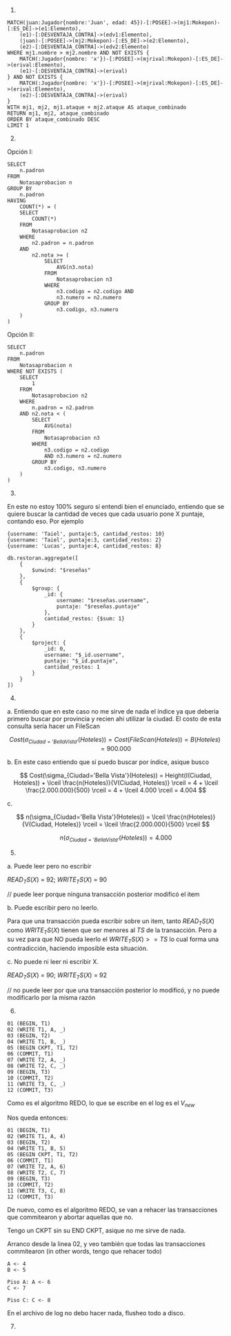 1.

```
MATCH(juan:Jugador{nombre:'Juan', edad: 45})-[:POSEE]->(mj1:Mokepon)-[:ES_DE]->(e1:Elemento),
    (e1)-[:DESVENTAJA_CONTRA]->(edv1:Elemento),
    (juan)-[:POSEE]->(mj2:Mokepon)-[:ES_DE]->(e2:Elemento),
    (e2)-[:DESVENTAJA_CONTRA]->(edv2:Elemento)
WHERE mj1.nombre > mj2.nombre AND NOT EXISTS {
    MATCH(:Jugador{nombre: 'x'})-[:POSEE]->(mjrival:Mokepon)-[:ES_DE]->(erival:Elemento),
    (e1)-[:DESVENTAJA_CONTRA]->(erival)
} AND NOT EXISTS {
    MATCH(:Jugador{nombre: 'x'})-[:POSEE]->(mjrival:Mokepon)-[:ES_DE]->(erival:Elemento),
    (e2)-[:DESVENTAJA_CONTRA]->(erival)
}
WITH mj1, mj2, mj1.ataque + mj2.ataque AS ataque_combinado
RETURN mj1, mj2, ataque_combinado
ORDER BY ataque_combinado DESC
LIMIT 1
```

2.

Opción I:

```
SELECT 
    n.padron
FROM 
    Notasaprobacion n
GROUP BY 
    n.padron
HAVING 
    COUNT(*) = (
    SELECT 
        COUNT(*)
    FROM 
        Notasaprobacion n2
    WHERE 
        n2.padron = n.padron
    AND 
        n2.nota >= (
            SELECT 
                AVG(n3.nota)
            FROM 
                Notasaprobacion n3
            WHERE 
                n3.codigo = n2.codigo AND
                n3.numero = n2.numero
            GROUP BY 
                n3.codigo, n3.numero
    )
)
```

Opción II:

```
SELECT 
    n.padron
FROM 
    Notasaprobacion n
WHERE NOT EXISTS (
    SELECT 
        1
    FROM 
        Notasaprobacion n2
    WHERE 
        n.padron = n2.padron
    AND n2.nota < (
        SELECT 
            AVG(nota)
        FROM 
            Notasaprobacion n3
        WHERE 
            n3.codigo = n2.codigo 
            AND n3.numero = n2.numero
        GROUP BY 
            n3.codigo, n3.numero
    )
)
```

3.

En este no estoy 100% seguro sí entendi bien el enunciado, entiendo que se quiere buscar la cantidad de veces que cada usuario pone X puntaje, contando eso. Por ejemplo

```
{username: 'Taiel', puntaje:5, cantidad_restos: 10}
{username: 'Taiel', puntaje:3, cantidad_restos: 2}
{username: 'Lucas', puntaje:4, cantidad_restos: 8}
```

```
db.restoran.aggregate([
    {
        $unwind: "$reseñas"
    },
    {
        $group: {
            _id: {
                username: "$reseñas.username",
                puntaje: "$reseñas.puntaje"
            },
            cantidad_restos: {$sum: 1}
        }
    },
    {
        $project: {
            _id: 0,
            username: "$_id.username",
            puntaje: "$_id.puntaje",
            cantidad_restos: 1
        }
    }
])
```

4.

a. Entiendo que en este caso no me sirve de nada el índice ya que deberia primero buscar por provincia y recien ahi utilizar la ciudad. El costo de esta consulta sería hacer un FileScan

$$
Cost(\sigma_{Ciudad='Bella Vista'}(Hoteles)) = Cost(FileScan(Hoteles)) = B(Hoteles) = 900.000
$$

b. En este caso entiendo que sí puedo buscar por índice, asique busco

$$
Cost(\sigma_{Ciudad='Bella Vista'}(Hoteles)) = Height(I(Ciudad, Hoteles)) + \lceil \frac{n(Hoteles)}{V(Ciudad, Hoteles)} \rceil = 4 + \lceil \frac{2.000.000}{500} \rceil = 4 + \lceil 4.000 \rceil = 4.004
$$

c.

$$
n(\sigma_{Ciudad='Bella Vista'}(Hoteles)) = \lceil \frac{n(Hoteles)}{V(Ciudad, Hoteles)} \rceil = \lceil \frac{2.000.000}{500} \rceil
$$

$$
n(\sigma_{Ciudad='Bella Vista'}(Hoteles)) = 4.000
$$

5.

a. Puede leer pero no escribir

$READ_TS(X)$ = 92; $WRITE_TS(X)$ = 90

// puede leer porque ninguna transacción posterior modificó el item

b. Puede escribir pero no leerlo.

Para que una transacción pueda escribir sobre un item, tanto $READ_TS(X)$ como $WRITE_TS(X)$ tienen que ser menores al $TS$ de la transacción. Pero a su vez para que NO pueda leerlo el $WRITE_TS(X) >= TS$ lo cual forma una contradicción, haciendo imposible esta situación.

c. No puede ni leer ni escribir X.

$READ_TS(X)$ = 90; $WRITE_TS(X)$ = 92

// no puede leer por que una transacción posterior lo modificó, y no puede modificarlo por la misma razón

6.

```
01 (BEGIN, T1)
02 (WRITE T1, A, _)
03 (BEGIN, T2)
04 (WRITE T1, B, _)
05 (BEGIN CKPT, T1, T2)
06 (COMMIT, T1)
07 (WRITE T2, A, _)
08 (WRITE T2, C, _)
09 (BEGIN, T3)
10 (COMMIT, T2)
11 (WRITE T3, C, _)
12 (COMMIT, T3)
```

Como es el algoritmo REDO, lo que se escribe en el log es el $V_{new}$

Nos queda entonces:

```
01 (BEGIN, T1)
02 (WRITE T1, A, 4)
03 (BEGIN, T2)
04 (WRITE T1, B, 5)
05 (BEGIN CKPT, T1, T2)
06 (COMMIT, T1)
07 (WRITE T2, A, 6)
08 (WRITE T2, C, 7)
09 (BEGIN, T3)
10 (COMMIT, T2)
11 (WRITE T3, C, 8)
12 (COMMIT, T3)
```

De nuevo, como es el algoritmo REDO, se van a rehacer las transacciones que commitearon y abortar aquellas que no.

Tengo un CKPT sin su END CKPT, asique no me sirve de nada.

Arranco desde la linea 02, y veo también que todas las transacciones commitearon (in other words, tengo que rehacer todo)

```
A <- 4
B <- 5

Piso A: A <- 6
C <- 7

Piso C: C <- 8
```

En el archivo de log no debo hacer nada, flusheo todo a disco.

7.


